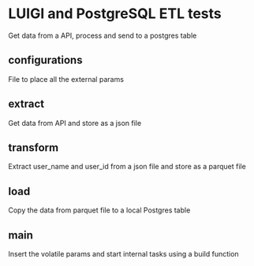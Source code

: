 # LUIGI and PostgreSQL ETL tests
Get data from a API, process and send to a postgres table

## configurations
File to place all the external params
## extract
Get data from API and store as a json file
## transform
Extract user_name and user_id from a json file and store as a parquet file
## load
Copy the data from parquet file to a local Postgres table
## main
Insert the volatile params and start internal tasks using a build function 
